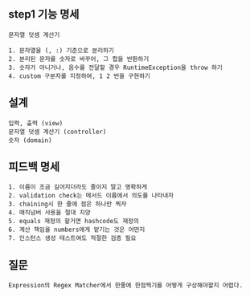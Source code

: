 ## step1 기능 명세

    문자열 덧셈 계산기

    1. 문자열을 (, :) 기준으로 분리하기
    2. 분리된 문자를 숫자로 바꾸어, 그 합을 반환하기
    3. 숫자가 아니거나, 음수를 전달할 경우 RuntimeException을 throw 하기
    4. custom 구분자를 지정하여, 1 2 번을 구현하기

## 설계

    입력, 출력 (view)
    문자열 덧셈 계산기 (controller)
    숫자 (domain)

## 피드백 명세

    1. 이름이 조금 길어지더라도 줄이지 말고 명확하게
    2. validation check는 메서드 이름에서 의도를 나타내자
    3. chaining시 한 줄에 점은 하나만 찍자
    4. 매직넘버 사용을 절대 지양
    5. equals 재정의 할거면 hashcode도 재정의
    6. 계산 책임을 numbers에게 맡기는 것은 어떤지
    7. 인스턴스 생성 테스트여도 적절한 검증 필요

## 질문

    Expression의 Regex Matcher에서 한줄에 한점찍기를 어떻게 구상해야할지 어렵다.